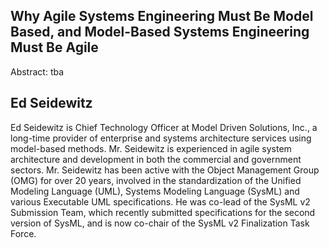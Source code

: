## Why Agile Systems Engineering Must Be Model Based, and Model-Based Systems Engineering Must Be Agile
Abstract: tba

## Ed Seidewitz
Ed Seidewitz is Chief Technology Officer at Model Driven Solutions, Inc., a long-time provider of enterprise and systems architecture services using model-based methods. Mr. Seidewitz is experienced in agile system architecture and development in both the commercial and government sectors. Mr. Seidewitz has been active with the Object Management Group (OMG) for over 20 years, involved in the standardization of the Unified Modeling Language (UML), Systems Modeling Language (SysML) and various Executable UML specifications. He was co-lead of the SysML v2 Submission Team, which recently submitted specifications for the second version of SysML, and is now co-chair of the SysML v2 Finalization Task Force.
